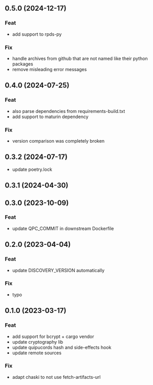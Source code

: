 ## 0.5.0 (2024-12-17)

### Feat

- add support to rpds-py

### Fix

- handle archives from github that are not named like their python packages
- remove misleading error messages

## 0.4.0 (2024-07-25)

### Feat

- also parse dependencies from requirements-build.txt
- add support to maturin dependency

### Fix

- version comparison was completely broken

## 0.3.2 (2024-07-17)

- update poetry.lock

## 0.3.1 (2024-04-30)

## 0.3.0 (2023-10-09)

### Feat

- update QPC_COMMIT in downstream Dockerfile

## 0.2.0 (2023-04-04)

### Feat

- update DISCOVERY_VERSION automatically

### Fix

- typo

## 0.1.0 (2023-03-17)

### Feat

- add support for bcrypt + cargo vendor
- update cryptography lib
- update quipucords hash and side-effects hook
- update remote sources

### Fix

- adapt chaski to not use fetch-artifacts-url
